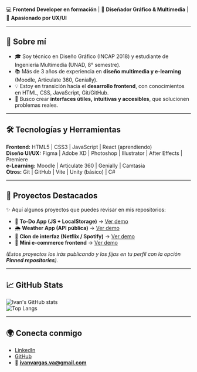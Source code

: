 💻 **Frontend Developer en formación** | 🎨 **Diseñador Gráfico & Multimedia** | 🚀 **Apasionado por UX/UI**  

---

## 🌟 Sobre mí
- 🎓 Soy técnico en Diseño Gráfico (INCAP 2018) y estudiante de Ingeniería Multimedia (UNAD, 8° semestre).  
- 📚 Más de 3 años de experiencia en **diseño multimedia y e-learning** (Moodle, Articulate 360, Genially).  
- 💡 Estoy en transición hacia el **desarrollo frontend**, con conocimientos en HTML, CSS, JavaScript, Git/GitHub.  
- 🎯 Busco crear **interfaces útiles, intuitivas y accesibles**, que solucionen problemas reales.  

---

## 🛠️ Tecnologías y Herramientas
**Frontend:** HTML5 | CSS3 | JavaScript | React (aprendiendo)  
**Diseño UI/UX:** Figma | Adobe XD | Photoshop | Illustrator | After Effects | Premiere  
**e-Learning:** Moodle | Articulate 360 | Genially | Camtasia  
**Otros:** Git | GitHub | Vite | Unity (básico) | C#  

---

## 🚀 Proyectos Destacados
✨ Aquí algunos proyectos que puedes revisar en mis repositorios:

- 📝 **To-Do App (JS + LocalStorage)** → [Ver demo](#)  
- 🌦️ **Weather App (API pública)** → [Ver demo](#)  
- 🎨 **Clon de interfaz (Netflix / Spotify)** → [Ver demo](#)  
- 🛒 **Mini e-commerce frontend** → [Ver demo](#)  

*(Estos proyectos los irás publicando y los fijas en tu perfil con la opción **Pinned repositories**).*

---

## 📈 GitHub Stats
![Ivan's GitHub stats](https://github-readme-stats.vercel.app/api?username=ivan-develops&show_icons=true&theme=tokyonight)  
![Top Langs](https://github-readme-stats.vercel.app/api/top-langs/?username=ivan-develops&layout=compact&theme=tokyonight)

---

## 🌍 Conecta conmigo
- [LinkedIn](https://www.linkedin.com/in/ivanvargaso/)  
- [GitHub](https://github.com/ivan-develops)  
- 📧 **ivanvargas.va@gmail.com**  
